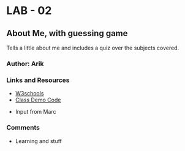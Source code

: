 # LAB - 02
## About Me, with guessing game
Tells a little about me and includes a quiz over the subjects covered.
### Author: Arik
### Links and Resources
* [W3schools](https://www.w3schools.com/)
* [Class Demo Code](https://github.com/DeltaVCode/cedarrapids-201d6/blob/master/class-02/demo/js/app.js)
+ Input from Marc
### Comments
* Learning and stuff
